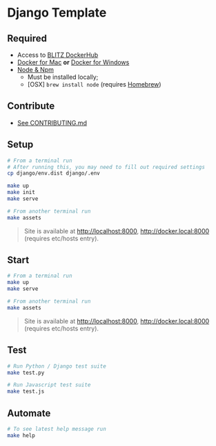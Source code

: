 [Docker for Mac]: http://example.com/  "Download Docker for Mac"
[Docker for Windows]: http://example.com/  "Download Docker for Windows"
[BLITZ DockerHub]: https://hub.docker.com/u/blitzagency/ "BLITZ DockerHub"
[Node & Npm]: https://nodejs.org/en/download/ "Intsall Node"
[Homebrew]: http://brew.sh/ "Homebrew Homepage"

# Django Template

## Required

- Access to [BLITZ DockerHub]
- [Docker for Mac] __or__ [Docker for Windows]
- [Node & Npm]  
    - Must be installed locally; 
    - [OSX] `brew install node` (requires [Homebrew])

## Contribute

- [See CONTRIBUTING.md](./CONTRIBUTING.md)

## Setup

```bash
# From a terminal run
# After running this, you may need to fill out required settings
cp django/env.dist django/.env

make up
make init
make serve

# From another terminal run
make assets
```

> Site is available at <http://localhost:8000>, <http://docker.local:8000> (requires etc/hosts entry).

## Start

```bash
# From a terminal run
make up
make serve

# From another terminal run
make assets
```

> Site is available at <http://localhost:8000>, <http://docker.local:8000> (requires etc/hosts entry).

## Test

```bash
# Run Python / Django test suite
make test.py

# Run Javascript test suite
make test.js
```

## Automate

```bash
# To see latest help message run
make help
```
